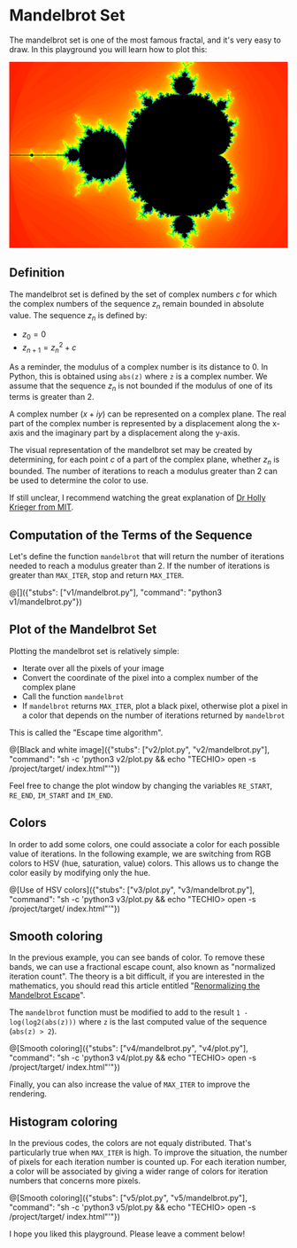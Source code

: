 # Mandelbrot Set

The mandelbrot set is one of the most famous fractal, and it's very easy to draw. In this playground you will learn how to plot this:

![Mandelbrot Set](../cover.png)

## Definition

The mandelbrot set is defined by the set of complex numbers $`c`$ for which the complex numbers of the sequence $`z_n`$ remain bounded in absolute value. The sequence $`z_n`$ is defined by:

- $`z_0 = 0`$
- $`z_{n+1} = z_n^2 + c`$

As a reminder, the modulus of a complex number is its distance to 0. In Python, this is obtained using `abs(z)` where `z` is a complex number. We assume that the sequence $`z_n`$ is not bounded if the modulus of one of its terms is greater than 2.

A complex number ($`x + iy`$) can be represented on a complex plane. The real part of the complex number is represented by a displacement along the x-axis and the imaginary part by a displacement along the y-axis.

The visual representation of the mandelbrot set may be created by determining, for each point $`c`$ of a part of the complex plane, whether $`z_n`$ is bounded. The number of iterations to reach a modulus greater than 2 can be used to determine the color to use.

If still unclear, I recommend watching the great explanation of [Dr Holly Krieger from MIT](https://goo.gl/D8Z3Mg).

## Computation of the Terms of the Sequence

Let's define the function `mandelbrot` that will return the number of iterations needed to reach a modulus greater than 2. If the number of iterations is greater than `MAX_ITER`, stop and return `MAX_ITER`.

@[]({"stubs": ["v1/mandelbrot.py"], "command": "python3 v1/mandelbrot.py"})

## Plot of the Mandelbrot Set

Plotting the mandelbrot set is relatively simple:

- Iterate over all the pixels of your image
- Convert the coordinate of the pixel into a complex number of the complex plane
- Call the function `mandelbrot`
- If `mandelbrot` returns `MAX_ITER`, plot a black pixel, otherwise plot a pixel in a color that depends on the number of iterations returned by `mandelbrot`

This is called the "Escape time algorithm".

@[Black and white image]({"stubs": ["v2/plot.py", "v2/mandelbrot.py"], "command": "sh -c 'python3 v2/plot.py && echo \"TECHIO> open -s /project/target/ index.html\"'"})

Feel free to change the plot window by changing the variables `RE_START`, `RE_END`, `IM_START` and `IM_END`.

## Colors

In order to add some colors, one could associate a color for each possible value of iterations. In the following example, we are switching from RGB colors to HSV (hue, saturation, value) colors. This allows us to change the color easily by modifying only the hue.

@[Use of HSV colors]({"stubs": ["v3/plot.py", "v3/mandelbrot.py"], "command": "sh -c 'python3 v3/plot.py && echo \"TECHIO> open -s /project/target/ index.html\"'"})

## Smooth coloring

In the previous example, you can see bands of color. To remove these bands, we can use a fractional escape count, also known as "normalized iteration count". The theory is a bit difficult, if you are interested in the mathematics, you should read this article entitled "[Renormalizing the Mandelbrot Escape](http://linas.org/art-gallery/escape/escape.html)".

The `mandelbrot` function must be modified to add to the result `1 - log(log2(abs(z)))` where `z` is the last computed value of the sequence (`abs(z) > 2`).

@[Smooth coloring]({"stubs": ["v4/mandelbrot.py", "v4/plot.py"], "command": "sh -c 'python3 v4/plot.py && echo \"TECHIO> open -s /project/target/ index.html\"'"})

Finally, you can also increase the value of `MAX_ITER` to improve the rendering.

## Histogram coloring

In the previous codes, the colors are not equaly distributed. That's particularly true when `MAX_ITER` is high. To improve the situation, the number of pixels for each iteration number is counted up. For each iteration number, a color will be associated by giving a wider range of colors for iteration numbers that concerns more pixels.

@[Smooth coloring]({"stubs": ["v5/plot.py", "v5/mandelbrot.py"], "command": "sh -c 'python3 v5/plot.py && echo \"TECHIO> open -s /project/target/ index.html\"'"})

I hope you liked this playground. Please leave a comment below!

